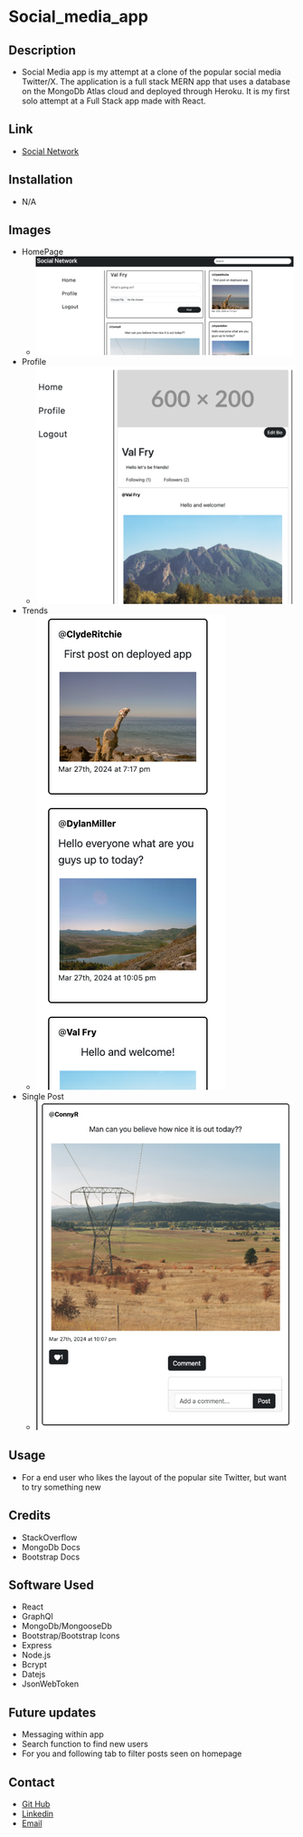 # Social_media_app

## Description
-   Social Media app is my attempt at a clone of the popular social media Twitter/X. The application is a full stack MERN app that uses a database on the MongoDb Atlas cloud and deployed through Heroku. It is my first solo attempt at a Full Stack app made with React. 

## Link
-   [Social Network](https://socialclone-3f5a244c5dc6.herokuapp.com/home)

## Installation
-   N/A

## Images 
- HomePage
    -   ![HomePage](<Screen Shot 2024-03-27 at 3.29.42 PM.png>)
- Profile
    -   ![Profile](<Screen Shot 2024-03-27 at 3.30.09 PM.png>)
- Trends
    -   ![Trends](<Screen Shot 2024-03-27 at 3.33.00 PM.png>)
- Single Post
    -   ![Single Post](<Screen Shot 2024-03-27 at 3.30.36 PM.png>)

## Usage
-   For a end user who likes the layout of the popular site Twitter, but want to try something new

## Credits
-   StackOverflow
-   MongoDb Docs
-   Bootstrap Docs

## Software Used
-   React
-   GraphQl
-   MongoDb/MongooseDb
-   Bootstrap/Bootstrap Icons
-   Express
-   Node.js
-   Bcrypt
-   Datejs
-   JsonWebToken

## Future updates
-   Messaging within app
-   Search function to find new users
-   For you and following tab to filter posts seen on homepage

## Contact
-   [Git Hub](https://github.com/Clyderitchie)
-   [Linkedin](https://www.linkedin.com/in/clyde-ritchie-536a12219/)
-   [Email](Clyderitchie@yahoo.com)
